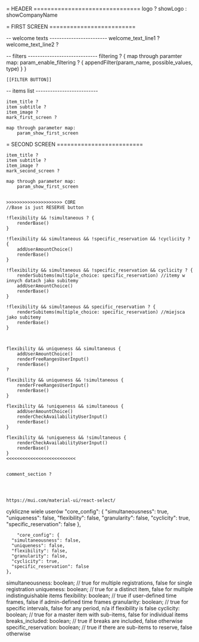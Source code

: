 = HEADER ===============================
logo ? showLogo : showCompanyName

= FIRST SCREEN =========================

-- welcome texts ------------------------
    welcome_text_line1 ? 
    welcome_text_line2 ?

-- filters -----------------------------
    filtering ? {
        map through paramter map:
            param_enable_filtering ? {
                appendFilter(param_name, possible_values, type)
            }
    }

    [[FILTER BUTTON]]

-- items list --------------------------

    item_title ?
    item subtitle ?
    item_image ?
    mark_first_screen ?
    
    map through parameter map:
        param_show_first_screen


= SECOND SCREEN =========================

    item_title ?
    item subtitle ?
    item_image ?
    mark_second_screen ?

    map through parameter map:
        param_show_first_screen


    >>>>>>>>>>>>>>>>>>>>> CORE
    //Base is just RESERVE button

    !flexibility && !simultaneous ? {
        renderBase()
    }

    !flexibility && simultaneous && !specific_reservation && !cyclicity ? {
        addUserAmountChoice()
        renderBase()
    }

    !flexibility && simultaneous && !specific_reservation && cyclicity ? {
        renderSubitems(multiple_choice: specific_reservation) //itemy w innych datach jako subitemy
        addUserAmountChoice()
        renderBase()
    }

    !flexibility && simultaneous && specific_reservation ? {
        renderSubitems(multiple_choice: specific_reservation) //miejsca jako subitemy
        renderBase()
    }
    


    flexibility && uniqueness && simultaneous {
        addUserAmountChoice()
        renderFreeRangesUserInput()
        renderBase()
    ?

    flexibility && uniqueness && !simultaneous {
        renderFreeRangesUserInput()
        renderBase()
    }

    flexibility && !uniqueness && simultaneous {
        addUserAmountChoice()
        renderCheckAvailabilityUserInput()
        renderBase()
    }

    flexibility && !uniqueness && !simultaneous {
        renderCheckAvailabilityUserInput()
        renderBase()
    }
    <<<<<<<<<<<<<<<<<<<<<<<<<<


    comment_section ?




    https://mui.com/material-ui/react-select/


cykliczne wiele userów
    "core_config": {
      "simultaneousness": true,
      "uniqueness": false,
      "flexibility": false,
      "granularity": false,
      "cyclicity": true,
      "specific_reservation": false
    },


        "core_config": {
      "simultaneousness": false,
      "uniqueness": false,
      "flexibility": false,
      "granularity": false,
      "cyclicity": true,
      "specific_reservation": false
    },




























simultaneousness: boolean; // true for multiple registrations, false for single registration
uniqueness: boolean; // true for a distinct item, false for multiple indistinguishable items
flexibility: boolean; // true if user-defined time frames, false if admin-defined time frames
granularity: boolean; // true for specific intervals, false for any period, n/a if flexibility is false
cyclicity: boolean; // true for a master item with sub-items, false for individual items
breaks_included: boolean; // true if breaks are included, false otherwise
specific_reservation: boolean; // true if there are sub-items to reserve, false otherwise